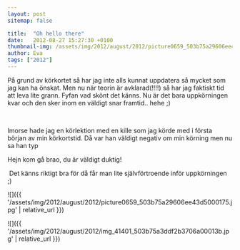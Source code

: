 ```yaml
---
layout: post
sitemap: false

title:  "Oh hello there"
date:   2012-08-27 15:27:30 +0100
thumbnail-img: /assets/img/2012/august/2012/picture0659_503b75a29606ee43d5000175.jpg
author: Eva
tags: ["2012"]
---
```


På grund av körkortet så har jag inte alls kunnat uppdatera så mycket som jag kan ha önskat. Men nu när teorin är avklarad(!!!!) så har jag faktiskt tid att leva lite grann. Fyfan vad skönt det känns. Nu är det bara uppkörningen kvar och den sker inom en väldigt snar framtid.. hehe ;)




 




Imorse hade jag en körlektion med en kille som jag körde med i första början av min körkortstid. Då var han väldigt negativ om min körning men nu sa han typ 

Hejn kom gå brao, du är väldigt duktig!

 Det känns riktigt bra för då får man lite självförtroende inför uppkörningen ;)

![]({{ '/assets/img/2012/august/2012/picture0659_503b75a29606ee43d5000175.jpg'  | relative_url }})

![]({{ '/assets/img/2012/august/2012/img_41401_503b75a3ddf2b3706a00013b.jpg'  | relative_url }})

